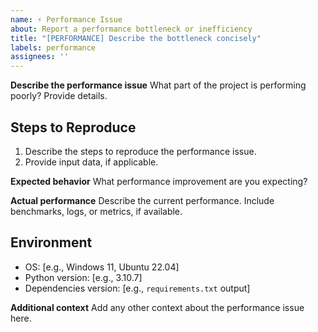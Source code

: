 ```yaml
---
name: ⚡ Performance Issue
about: Report a performance bottleneck or inefficiency
title: "[PERFORMANCE] Describe the bottleneck concisely"
labels: performance
assignees: ''
---
```


**Describe the performance issue**
What part of the project is performing poorly? Provide details.

## Steps to Reproduce

1. Describe the steps to reproduce the performance issue.
2. Provide input data, if applicable.

**Expected behavior**
What performance improvement are you expecting?

**Actual performance**
Describe the current performance. Include benchmarks, logs, or metrics, if available.

## Environment

- OS: [e.g., Windows 11, Ubuntu 22.04]
- Python version: [e.g., 3.10.7]
- Dependencies version: [e.g., `requirements.txt` output]

**Additional context**
Add any other context about the performance issue here.
